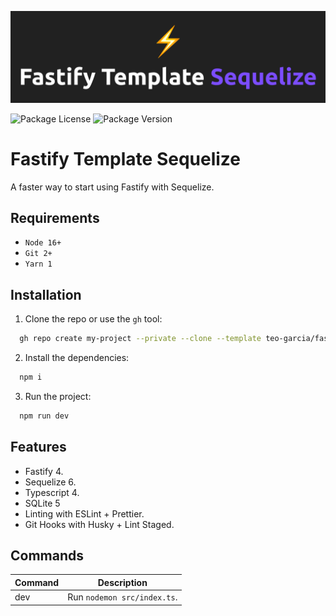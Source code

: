 ![README.md banner](./README.png)

![Package License](https://img.shields.io/github/license/teo-garcia/fastify-template-sequelize)
![Package Version](https://img.shields.io/github/package-json/v/teo-garcia/fastify-template-sequelize)

# Fastify Template Sequelize

A faster way to start using Fastify with Sequelize.

## Requirements

- `Node 16+`
- `Git 2+`
- `Yarn 1`

## Installation

1. Clone the repo or use the `gh` tool:

```bash
  gh repo create my-project --private --clone --template teo-garcia/fastify-template-sequelize
```

2. Install the dependencies:

```bash
  npm i
```

3. Run the project:

```bash
  npm run dev
```

## Features

- Fastify 4.
- Sequelize 6.
- Typescript 4.
- SQLite 5
- Linting with ESLint + Prettier.
- Git Hooks with Husky + Lint Staged.

## Commands

| **Command** | **Description**             |
| ----------- | --------------------------- |
| dev         | Run `nodemon src/index.ts`. |
